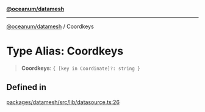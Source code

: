 [**@oceanum/datamesh**](../README.md)

***

[@oceanum/datamesh](../README.md) / Coordkeys

# Type Alias: Coordkeys

> **Coordkeys**: `{ [key in Coordinate]?: string }`

## Defined in

[packages/datamesh/src/lib/datasource.ts:26](https://github.com/oceanum-io/oceanum-js/blob/434a76394a76820b6be1b553be9d6f05bb5ccb16/packages/datamesh/src/lib/datasource.ts#L26)
